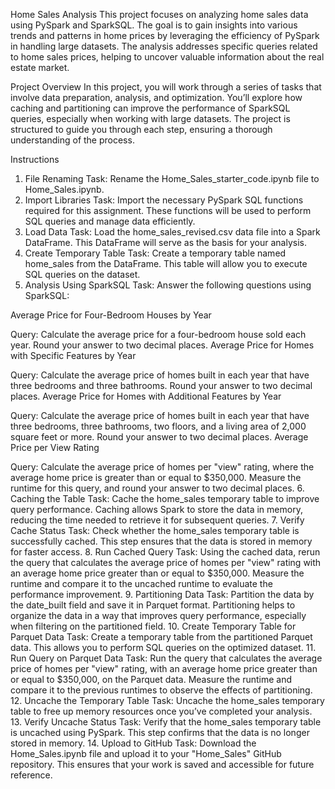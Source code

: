 Home Sales Analysis
This project focuses on analyzing home sales data using PySpark and SparkSQL. The goal is to gain insights into various trends and patterns in home prices by leveraging the efficiency of PySpark in handling large datasets. The analysis addresses specific queries related to home sales prices, helping to uncover valuable information about the real estate market.

Project Overview
In this project, you will work through a series of tasks that involve data preparation, analysis, and optimization. You’ll explore how caching and partitioning can improve the performance of SparkSQL queries, especially when working with large datasets. The project is structured to guide you through each step, ensuring a thorough understanding of the process.

Instructions
1. File Renaming
Task: Rename the Home_Sales_starter_code.ipynb file to Home_Sales.ipynb.
2. Import Libraries
Task: Import the necessary PySpark SQL functions required for this assignment. These functions will be used to perform SQL queries and manage data efficiently.
3. Load Data
Task: Load the home_sales_revised.csv data file into a Spark DataFrame. This DataFrame will serve as the basis for your analysis.
4. Create Temporary Table
Task: Create a temporary table named home_sales from the DataFrame. This table will allow you to execute SQL queries on the dataset.
5. Analysis Using SparkSQL
Task: Answer the following questions using SparkSQL:

Average Price for Four-Bedroom Houses by Year

Query: Calculate the average price for a four-bedroom house sold each year. Round your answer to two decimal places.
Average Price for Homes with Specific Features by Year

Query: Calculate the average price of homes built in each year that have three bedrooms and three bathrooms. Round your answer to two decimal places.
Average Price for Homes with Additional Features by Year

Query: Calculate the average price of homes built in each year that have three bedrooms, three bathrooms, two floors, and a living area of 2,000 square feet or more. Round your answer to two decimal places.
Average Price per View Rating

Query: Calculate the average price of homes per "view" rating, where the average home price is greater than or equal to $350,000. Measure the runtime for this query, and round your answer to two decimal places.
6. Caching the Table
Task: Cache the home_sales temporary table to improve query performance. Caching allows Spark to store the data in memory, reducing the time needed to retrieve it for subsequent queries.
7. Verify Cache Status
Task: Check whether the home_sales temporary table is successfully cached. This step ensures that the data is stored in memory for faster access.
8. Run Cached Query
Task: Using the cached data, rerun the query that calculates the average price of homes per "view" rating with an average home price greater than or equal to $350,000. Measure the runtime and compare it to the uncached runtime to evaluate the performance improvement.
9. Partitioning Data
Task: Partition the data by the date_built field and save it in Parquet format. Partitioning helps to organize the data in a way that improves query performance, especially when filtering on the partitioned field.
10. Create Temporary Table for Parquet Data
Task: Create a temporary table from the partitioned Parquet data. This allows you to perform SQL queries on the optimized dataset.
11. Run Query on Parquet Data
Task: Run the query that calculates the average price of homes per "view" rating, with an average home price greater than or equal to $350,000, on the Parquet data. Measure the runtime and compare it to the previous runtimes to observe the effects of partitioning.
12. Uncache the Temporary Table
Task: Uncache the home_sales temporary table to free up memory resources once you’ve completed your analysis.
13. Verify Uncache Status
Task: Verify that the home_sales temporary table is uncached using PySpark. This step confirms that the data is no longer stored in memory.
14. Upload to GitHub
Task: Download the Home_Sales.ipynb file and upload it to your "Home_Sales" GitHub repository. This ensures that your work is saved and accessible for future reference.
